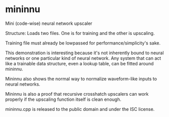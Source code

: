 # mininnu
Mini (code-wise) neural network upscaler

Structure: Loads two files. One is for training and the other is upscaling.

Training file must already be lowpassed for performance/simplicity's sake.

This demonstration is interesting because it's not inherently bound to neural networks or one particular kind of neural network. Any system that can act like a trainable data structure, even a lookup table, can be fitted around mininnu.

Mininnu also shows the normal way to normalize waveform-like inputs to neural networks.

Mininnu is also a proof that recursive crosshatch upscalers can work properly if the upscaling function itself is clean enough.

mininnu.cpp is released to the public domain and under the ISC license.
